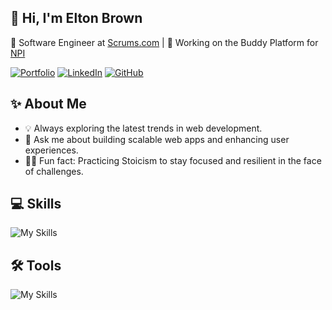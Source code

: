 ## 👋 Hi, I'm Elton Brown
🌟 Software Engineer at [Scrums.com](https://www.scrums.com) | 🚀 Working on the Buddy Platform for [NPI](https://npi.ie)

[![Portfolio](https://img.shields.io/badge/Portfolio-000?style=for-the-badge&logo=google-chrome&logoColor=white)](https://eltonbrown.co.za)
[![LinkedIn](https://img.shields.io/badge/LinkedIn-0A66C2?style=for-the-badge&logo=linkedin&logoColor=white)](https://www.linkedin.com/in/eltonbbrown/)
[![GitHub](https://img.shields.io/badge/GitHub-181717?style=for-the-badge&logo=github&logoColor=white)](https://github.com/Elton-Sudo)

## ✨ About Me

- 💡 Always exploring the latest trends in web development.
- 💬 Ask me about building scalable web apps and enhancing user experiences.
- 🧘‍♂️ Fun fact: Practicing Stoicism to stay focused and resilient in the face of challenges.

## 💻 Skills

![My Skills](https://skillicons.dev/icons?i=react,vue,materialui,graphql,apollo,docker,prisma,typescript,jest,nodejs,threejs,php,laravel,symfony,mysql,redis,vite,webpack,npm,yarn,jquery,js,sass,html,wordpress,linux&theme=dark)

## 🛠️ Tools

![My Skills](https://skillicons.dev/icons?i=vscode,phpstorm,bitbucket,aws,&theme=dark)

